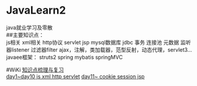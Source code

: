 # JavaLearn2
java就业学习及零散<br>
##主要知识点：<br>
	js相关
	xml相关
	http协议
	servlet
	jsp
	mysql数据库
	jdbc
	事务
	连接池
	元数据
	监听器listener
	过滤器filter
	ajax，注解，类加载器，范型反射，动态代理，servlet3...
	javaee框架：
		struts2
		spring
		mybatis
		springMVC			
	

#WiKi
[知识点梳理与复习](https://github.com/CLgithub/JavaLearn2/wiki)<br>
[day1~day10 js xml http servlet](https://github.com/CLgithub/JavaLearn2/wiki/day1~day10)
[day11~ cookie session jsp](https://github.com/CLgithub/JavaLearn2/wiki/day11~)
